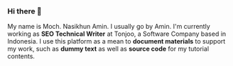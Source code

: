 ### Hi there 👋

<!--
**emenamin/emenamin** is a ✨ _special_ ✨ repository because its `README.md` (this file) appears on your GitHub profile.

Here are some ideas to get you started:

- 🔭 I’m currently working on ...
- 🌱 I’m currently learning UX Writing, UI/UX Design, Digital Marketing
- 👯 I’m looking to collaborate on ...
- 🤔 I’m looking for help with ...
- 💬 Ask me about ...
- 📫 How to reach me: mochnasikhunamin.work@gmail.com
- 😄 Pronouns: He/Him
- ⚡ Fun fact: 
-->

My name is Moch. Nasikhun Amin. I usually go by Amin. 
I'm currently working as **SEO Technical Writer** at Tonjoo, a Software Company based in Indonesia.
I use this platform as a mean to **document materials** to support my work, such as **dummy text** as well as **source code** for my tutorial contents.
